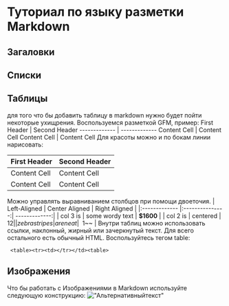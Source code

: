 # Туториал по языку разметки Markdown

## Загаловки 


## Списки 


## Таблицы 

для того что бы добавить таблицу в markdown нужно будет пойти некоторые ухищрения. Воспользуемся разметкой GFM, пример: 
First Header | Second Header
------------- | -------------
Content Cell | Content Cell
Content Cell | Content Cell
Для красоты можно и по бокам линии нарисовать: 

| First Header | Second Header |
| ------------- | ------------- |
| Content Cell | Content Cell |
| Content Cell | Content Cell |
Можно управлять выравниванием столбцов при помощи
двоеточия.
| Left-Aligned | Center Aligned | Right Aligned |
|:------------- |:---------------:| -------------:|
| col 3 is | some wordy text | **$1600** |
| col 2 is | centered | $12 |
| zebra stripes | are neat | ~~$1~~ |
Внутри таблиц можно использовать ссылки, наклонный,
жирный или зачеркнутый текст.
Для всего остального есть обычный HTML.
Воспользуйтесь тегом table:
```
 <table><tr><td></tr></td><table>
 ```

 ## Изображения 

 Что бы работать с Изображениями в Markdown используйте следующую конструкцию: 
 !["Альтернативныйтекст"](https://ru.wikiquote.org/wiki/Природа#/media/Файл:140-P1020281_-_Flickr_-_Laurie_Nature_Bee.jpg)
    
